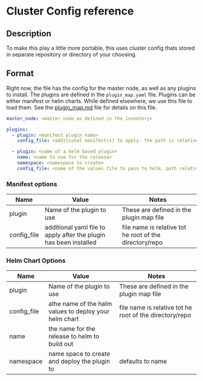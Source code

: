 # Cluster Config reference

## Description
To make this play a little more portable, this uses cluster config thats stored in separate repository or directory of your choosing.

## Format

Right now, the file has the config for the master node, as well as any plugins to install. The plugins are defined in the `plugin_map.yaml` file. Plugins can be either manifest or helm charts. While defined elsewhere, we use this file to load them. See the [plugin_map.md](plugin_map.md) file for details on this file. 

```yml
master_node: <master node as defined in the inventory>

plugins:
  - plugin: <manifest plugin name>
    config_file: <additional manifest(s) to apply. the path is relative to the root of the config dir/repo>

  - plugin: <name of a helm based plugin>
    name: <name to use for the release>
    namespace: <namespace to create>
    config_file: <name of the values file to pass to helm, path relative to the root of the config dir/repo>
```
### Manifest options
| Name | Value | Notes |
| --- | --- | --- |
| plugin| Name of the plugin to use | These are defined in the plugin map file | 
| config_file| additional yaml file to apply after the plugin has been installed | file name is relative tot he root of the directory/repo  |

### Helm Chart Options
| Name | Value | Notes |
| --- | --- | --- |
| plugin| Name of the plugin to use | These are defined in the plugin map file | 
| config_file| athe name of the halm values to deploy your helm chart | file name is relative tot he root of the directory/repo |
| name | the name for the release to helm to build out | |
| namespace | name space to create and deploy the plugin to | defaults to name |